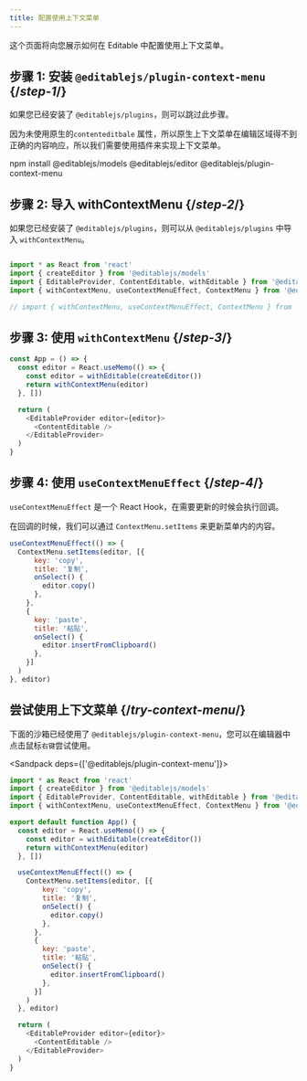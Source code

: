 ```yaml
---
title: 配置使用上下文菜单
---
```


<Intro>

这个页面将向您展示如何在 Editable 中配置使用上下文菜单。

</Intro>

## 步骤 1: 安装 `@editablejs/plugin-context-menu` {/*step-1*/}

如果您已经安装了 `@editablejs/plugins`，则可以跳过此步骤。

因为未使用原生的`contenteditbale` 属性，所以原生上下文菜单在编辑区域得不到正确的内容响应，所以我们需要使用插件来实现上下文菜单。

<TerminalBlock>

npm install @editablejs/models @editablejs/editor @editablejs/plugin-context-menu

</TerminalBlock>



## 步骤 2: 导入 withContextMenu {/*step-2*/}

如果您已经安装了 `@editablejs/plugins`，则可以从 `@editablejs/plugins` 中导入 `withContextMenu`。

```js

import * as React from 'react'
import { createEditor } from '@editablejs/models'
import { EditableProvider, ContentEditable, withEditable } from '@editablejs/editor'
import { withContextMenu, useContextMenuEffect, ContextMenu } from '@editablejs/plugin-context-menu'

// import { withContextMenu, useContextMenuEffect, ContextMenu } from '@editablejs/plugins'

```

## 步骤 3: 使用 `withContextMenu` {/*step-3*/}

```js
const App = () => {
  const editor = React.useMemo(() => {
    const editor = withEditable(createEditor())
    return withContextMenu(editor)
  }, [])

  return (
    <EditableProvider editor={editor}>
      <ContentEditable />
    </EditableProvider>
  )
}

```

## 步骤 4: 使用 `useContextMenuEffect` {/*step-4*/}

`useContextMenuEffect` 是一个 React Hook，在需要更新的时候会执行回调。

在回调的时候，我们可以通过 `ContextMenu.setItems` 来更新菜单内的内容。

```js
useContextMenuEffect(() => {
  ContextMenu.setItems(editor, [{
      key: 'copy',
      title: '复制',
      onSelect() {
        editor.copy()
      },
    },
    {
      key: 'paste',
      title: '粘贴',
      onSelect() {
        editor.insertFromClipboard()
      },
    }]
  )
}, editor)
```

## 尝试使用上下文菜单 {/*try-context-menu*/}

下面的沙箱已经使用了 `@editablejs/plugin-context-menu`，您可以在编辑器中点击鼠标`右键`尝试使用。

<Sandpack deps={['@editablejs/plugin-context-menu']}>

```js
import * as React from 'react'
import { createEditor } from '@editablejs/models'
import { EditableProvider, ContentEditable, withEditable } from '@editablejs/editor'
import { withContextMenu, useContextMenuEffect, ContextMenu } from '@editablejs/plugin-context-menu'

export default function App() {
  const editor = React.useMemo(() => {
    const editor = withEditable(createEditor())
    return withContextMenu(editor)
  }, [])

  useContextMenuEffect(() => {
    ContextMenu.setItems(editor, [{
        key: 'copy',
        title: '复制',
        onSelect() {
          editor.copy()
        },
      },
      {
        key: 'paste',
        title: '粘贴',
        onSelect() {
          editor.insertFromClipboard()
        },
      }]
    )
  }, editor)

  return (
    <EditableProvider editor={editor}>
      <ContentEditable />
    </EditableProvider>
  )
}

```

</Sandpack>
